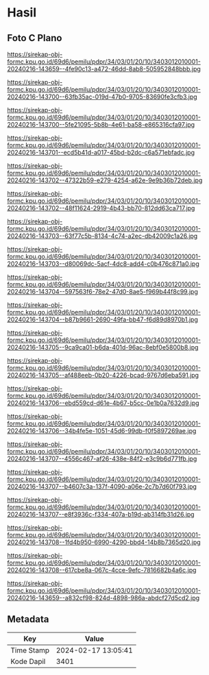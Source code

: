 # Hasil

## Foto C Plano

https://sirekap-obj-formc.kpu.go.id/69d6/pemilu/pdpr/34/03/01/20/10/3403012010001-20240216-143659--4fe90c13-a472-46dd-8ab8-505952848bbb.jpg

https://sirekap-obj-formc.kpu.go.id/69d6/pemilu/pdpr/34/03/01/20/10/3403012010001-20240216-143700--63fb35ac-019d-47b0-9705-83690fe3cfb3.jpg

https://sirekap-obj-formc.kpu.go.id/69d6/pemilu/pdpr/34/03/01/20/10/3403012010001-20240216-143700--5fe21095-5b8b-4e61-ba58-e865316cfa97.jpg

https://sirekap-obj-formc.kpu.go.id/69d6/pemilu/pdpr/34/03/01/20/10/3403012010001-20240216-143701--ecd5b41d-a017-45bd-b2dc-c6a571ebfadc.jpg

https://sirekap-obj-formc.kpu.go.id/69d6/pemilu/pdpr/34/03/01/20/10/3403012010001-20240216-143702--47322b59-e279-4254-a62e-9e9b36b72deb.jpg

https://sirekap-obj-formc.kpu.go.id/69d6/pemilu/pdpr/34/03/01/20/10/3403012010001-20240216-143702--48f11624-2919-4b43-bb70-812dd63ca717.jpg

https://sirekap-obj-formc.kpu.go.id/69d6/pemilu/pdpr/34/03/01/20/10/3403012010001-20240216-143703--63f77c5b-8134-4c74-a2ec-db42009c1a26.jpg

https://sirekap-obj-formc.kpu.go.id/69d6/pemilu/pdpr/34/03/01/20/10/3403012010001-20240216-143703--d80069dc-5acf-4dc8-add4-c0b476c871a0.jpg

https://sirekap-obj-formc.kpu.go.id/69d6/pemilu/pdpr/34/03/01/20/10/3403012010001-20240216-143704--597563f6-78e2-47d0-8ae5-f969b44f8c99.jpg

https://sirekap-obj-formc.kpu.go.id/69d6/pemilu/pdpr/34/03/01/20/10/3403012010001-20240216-143704--b87b9661-2690-49fa-bb47-f6d89d8970b1.jpg

https://sirekap-obj-formc.kpu.go.id/69d6/pemilu/pdpr/34/03/01/20/10/3403012010001-20240216-143705--9ca9ca01-b6da-401d-96ac-8ebf0e5800b8.jpg

https://sirekap-obj-formc.kpu.go.id/69d6/pemilu/pdpr/34/03/01/20/10/3403012010001-20240216-143705--af488eeb-0b20-4226-bcad-9767d6eba591.jpg

https://sirekap-obj-formc.kpu.go.id/69d6/pemilu/pdpr/34/03/01/20/10/3403012010001-20240216-143706--ebd559cd-d61e-4b67-b5cc-0e1b0a7632d9.jpg

https://sirekap-obj-formc.kpu.go.id/69d6/pemilu/pdpr/34/03/01/20/10/3403012010001-20240216-143706--34b4fe5e-1051-45d6-99db-f0f5897269ae.jpg

https://sirekap-obj-formc.kpu.go.id/69d6/pemilu/pdpr/34/03/01/20/10/3403012010001-20240216-143707--4556c467-af26-438e-84f2-e3c9b6d771fb.jpg

https://sirekap-obj-formc.kpu.go.id/69d6/pemilu/pdpr/34/03/01/20/10/3403012010001-20240216-143707--b4607c3a-137f-4090-a06e-2c7b7d60f793.jpg

https://sirekap-obj-formc.kpu.go.id/69d6/pemilu/pdpr/34/03/01/20/10/3403012010001-20240216-143707--e8f3936c-f334-407a-b19d-ab314fb31d26.jpg

https://sirekap-obj-formc.kpu.go.id/69d6/pemilu/pdpr/34/03/01/20/10/3403012010001-20240216-143708--1fd4b950-6990-4290-bbd4-14b8b7365d20.jpg

https://sirekap-obj-formc.kpu.go.id/69d6/pemilu/pdpr/34/03/01/20/10/3403012010001-20240216-143708--617cbe8a-067c-4cce-9efc-7816682b4a6c.jpg

https://sirekap-obj-formc.kpu.go.id/69d6/pemilu/pdpr/34/03/01/20/10/3403012010001-20240216-143659--a832cf98-824d-4898-986a-abdcf27d5cd2.jpg


## Metadata

| Key        | Value               |
| ---------- | ------------------- |
| Time Stamp | 2024-02-17 13:05:41 |
| Kode Dapil | 3401                |



